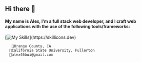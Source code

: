 ## Hi there 👋

#### My name is Alex, I'm a full stack web developer, and I craft web applications with the use of the following tools/frameworks:

[![My Skills](https://skillicons.dev/icons?i=react,js,html,css,postgres,nodejs,py,php,firebase,)](https://skillicons.dev)

       📍Orange County, CA
      🏫California State University, Fullerton 
      📧alex46bui@gmail.com
      


